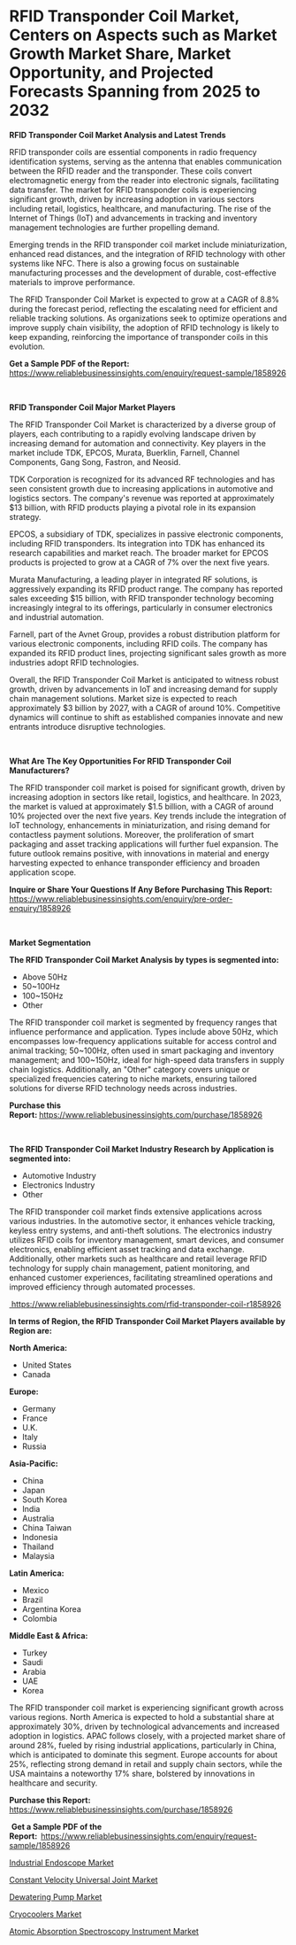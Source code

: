 <p><h1>RFID Transponder Coil Market, Centers on Aspects such as Market Growth Market Share, Market Opportunity, and Projected Forecasts Spanning from 2025 to 2032</h1></p><p><strong>RFID Transponder Coil Market Analysis and Latest Trends</strong></p>
<p><p>RFID transponder coils are essential components in radio frequency identification systems, serving as the antenna that enables communication between the RFID reader and the transponder. These coils convert electromagnetic energy from the reader into electronic signals, facilitating data transfer. The market for RFID transponder coils is experiencing significant growth, driven by increasing adoption in various sectors including retail, logistics, healthcare, and manufacturing. The rise of the Internet of Things (IoT) and advancements in tracking and inventory management technologies are further propelling demand.</p><p>Emerging trends in the RFID transponder coil market include miniaturization, enhanced read distances, and the integration of RFID technology with other systems like NFC. There is also a growing focus on sustainable manufacturing processes and the development of durable, cost-effective materials to improve performance.</p><p>The RFID Transponder Coil Market is expected to grow at a CAGR of 8.8% during the forecast period, reflecting the escalating need for efficient and reliable tracking solutions. As organizations seek to optimize operations and improve supply chain visibility, the adoption of RFID technology is likely to keep expanding, reinforcing the importance of transponder coils in this evolution.</p></p>
<p><strong>Get a Sample PDF of the Report:&nbsp;</strong> <a href="https://www.reliablebusinessinsights.com/enquiry/request-sample/1858926?utm_campaign=118&utm_medium=2&utm_source=Github&utm_content=ia&utm_term=10042025&utm_id=rfid-transponder-coil">https://www.reliablebusinessinsights.com/enquiry/request-sample/1858926</a></p>
<p>&nbsp;</p>
<p><strong>RFID Transponder Coil Major Market Players</strong></p>
<p><p>The RFID Transponder Coil Market is characterized by a diverse group of players, each contributing to a rapidly evolving landscape driven by increasing demand for automation and connectivity. Key players in the market include TDK, EPCOS, Murata, Buerklin, Farnell, Channel Components, Gang Song, Fastron, and Neosid.</p><p>TDK Corporation is recognized for its advanced RF technologies and has seen consistent growth due to increasing applications in automotive and logistics sectors. The company's revenue was reported at approximately $13 billion, with RFID products playing a pivotal role in its expansion strategy.</p><p>EPCOS, a subsidiary of TDK, specializes in passive electronic components, including RFID transponders. Its integration into TDK has enhanced its research capabilities and market reach. The broader market for EPCOS products is projected to grow at a CAGR of 7% over the next five years.</p><p>Murata Manufacturing, a leading player in integrated RF solutions, is aggressively expanding its RFID product range. The company has reported sales exceeding $15 billion, with RFID transponder technology becoming increasingly integral to its offerings, particularly in consumer electronics and industrial automation.</p><p>Farnell, part of the Avnet Group, provides a robust distribution platform for various electronic components, including RFID coils. The company has expanded its RFID product lines, projecting significant sales growth as more industries adopt RFID technologies.</p><p>Overall, the RFID Transponder Coil Market is anticipated to witness robust growth, driven by advancements in IoT and increasing demand for supply chain management solutions. Market size is expected to reach approximately $3 billion by 2027, with a CAGR of around 10%. Competitive dynamics will continue to shift as established companies innovate and new entrants introduce disruptive technologies.</p></p>
<p>&nbsp;</p>
<p><strong>What Are The Key Opportunities For RFID Transponder Coil Manufacturers?</strong></p>
<p><p>The RFID transponder coil market is poised for significant growth, driven by increasing adoption in sectors like retail, logistics, and healthcare. In 2023, the market is valued at approximately $1.5 billion, with a CAGR of around 10% projected over the next five years. Key trends include the integration of IoT technology, enhancements in miniaturization, and rising demand for contactless payment solutions. Moreover, the proliferation of smart packaging and asset tracking applications will further fuel expansion. The future outlook remains positive, with innovations in material and energy harvesting expected to enhance transponder efficiency and broaden application scope.</p></p>
<p><strong>Inquire or Share Your Questions If Any Before Purchasing This Report:</strong> <a href="https://www.reliablebusinessinsights.com/enquiry/pre-order-enquiry/1858926?utm_campaign=118&utm_medium=2&utm_source=Github&utm_content=ia&utm_term=10042025&utm_id=rfid-transponder-coil">https://www.reliablebusinessinsights.com/enquiry/pre-order-enquiry/1858926</a></p>
<p>&nbsp;</p>
<p><strong>Market Segmentation</strong></p>
<p><strong>The RFID Transponder Coil Market Analysis by types is segmented into:</strong></p>
<p><ul><li>Above 50Hz</li><li>50~100Hz</li><li>100~150Hz</li><li>Other</li></ul></p>
<p><p>The RFID transponder coil market is segmented by frequency ranges that influence performance and application. Types include above 50Hz, which encompasses low-frequency applications suitable for access control and animal tracking; 50~100Hz, often used in smart packaging and inventory management; and 100~150Hz, ideal for high-speed data transfers in supply chain logistics. Additionally, an "Other" category covers unique or specialized frequencies catering to niche markets, ensuring tailored solutions for diverse RFID technology needs across industries.</p></p>
<p><strong>Purchase this Report:&nbsp;</strong><a href="https://www.reliablebusinessinsights.com/purchase/1858926?utm_campaign=118&utm_medium=2&utm_source=Github&utm_content=ia&utm_term=10042025&utm_id=rfid-transponder-coil">https://www.reliablebusinessinsights.com/purchase/1858926</a></p>
<p>&nbsp;</p>
<p><strong>The RFID Transponder Coil Market Industry Research by Application is segmented into:</strong></p>
<p><ul><li>Automotive Industry</li><li>Electronics Industry</li><li>Other</li></ul></p>
<p><p>The RFID transponder coil market finds extensive applications across various industries. In the automotive sector, it enhances vehicle tracking, keyless entry systems, and anti-theft solutions. The electronics industry utilizes RFID coils for inventory management, smart devices, and consumer electronics, enabling efficient asset tracking and data exchange. Additionally, other markets such as healthcare and retail leverage RFID technology for supply chain management, patient monitoring, and enhanced customer experiences, facilitating streamlined operations and improved efficiency through automated processes.</p></p>
<p><a href="https://www.reliablebusinessinsights.com/rfid-transponder-coil-r1858926?utm_campaign=118&utm_medium=2&utm_source=Github&utm_content=ia&utm_term=10042025&utm_id=rfid-transponder-coil">&nbsp;https://www.reliablebusinessinsights.com/rfid-transponder-coil-r1858926</a></p>
<p><strong>In terms of Region, the RFID Transponder Coil Market Players available by Region are:</strong></p>
<p>
    <p> <strong> North America: </strong>
        <ul>
            <li>United States</li>
            <li>Canada</li>
        </ul>
        </p> 
    <p> <strong> Europe: </strong>
        <ul>
            <li>Germany</li>
            <li>France</li>
            <li>U.K.</li>
            <li>Italy</li>
            <li>Russia</li>
        </ul>
        </p> 
    <p> <strong> Asia-Pacific: </strong>
        <ul>
            <li>China</li>
            <li>Japan</li>
            <li>South Korea</li>
            <li>India</li>
            <li>Australia</li>
            <li>China Taiwan</li>
            <li>Indonesia</li>
            <li>Thailand</li>
            <li>Malaysia</li>
        </ul>
        </p> 
    <p> <strong> Latin America: </strong>
        <ul>
            <li>Mexico</li>
            <li>Brazil</li>
            <li>Argentina Korea</li>
            <li>Colombia</li>
        </ul>
        </p> 
    <p> <strong> Middle East & Africa: </strong>
        <ul>
            <li>Turkey</li>
            <li>Saudi</li>
            <li>Arabia</li>
            <li>UAE</li>
            <li>Korea</li>
        </ul>
    </p>
    </p>
<p><p>The RFID transponder coil market is experiencing significant growth across various regions. North America is expected to hold a substantial share at approximately 30%, driven by technological advancements and increased adoption in logistics. APAC follows closely, with a projected market share of around 28%, fueled by rising industrial applications, particularly in China, which is anticipated to dominate this segment. Europe accounts for about 25%, reflecting strong demand in retail and supply chain sectors, while the USA maintains a noteworthy 17% share, bolstered by innovations in healthcare and security.</p></p>
<p><strong>Purchase this Report: </strong><a href="https://www.reliablebusinessinsights.com/purchase/1858926?utm_campaign=118&utm_medium=2&utm_source=Github&utm_content=ia&utm_term=10042025&utm_id=rfid-transponder-coil">https://www.reliablebusinessinsights.com/purchase/1858926</a></p>
<p>&nbsp;<strong>Get a Sample PDF of the Report:&nbsp;&nbsp;</strong><a href="https://www.reliablebusinessinsights.com/enquiry/request-sample/1858926?utm_campaign=118&utm_medium=2&utm_source=Github&utm_content=ia&utm_term=10042025&utm_id=rfid-transponder-coil">https://www.reliablebusinessinsights.com/enquiry/request-sample/1858926</a></p>
<p><strong></strong></p>
<p><p><a href="https://github.com/rokiahgrendy/Market-Research-Report-List-1/blob/main/industrial-endoscope-market.md?utm_campaign=118&utm_medium=2&utm_source=Github&utm_content=ia&utm_term=10042025&utm_id=rfid-transponder-coil">Industrial Endoscope Market</a></p><p><a href="https://github.com/kaniselway4c/Market-Research-Report-List-1/blob/main/constant-velocity-universal-joint-market.md?utm_campaign=118&utm_medium=2&utm_source=Github&utm_content=ia&utm_term=10042025&utm_id=rfid-transponder-coil">Constant Velocity Universal Joint Market</a></p><p><a href="https://github.com/steegwajma22/Market-Research-Report-List-1/blob/main/dewatering-pump-market.md?utm_campaign=118&utm_medium=2&utm_source=Github&utm_content=ia&utm_term=10042025&utm_id=rfid-transponder-coil">Dewatering Pump Market</a></p><p><a href="https://github.com/guzasbahsas/Market-Research-Report-List-1/blob/main/cryocoolers-market.md?utm_campaign=118&utm_medium=2&utm_source=Github&utm_content=ia&utm_term=10042025&utm_id=rfid-transponder-coil">Cryocoolers Market</a></p><p><a href="https://github.com/nagateyisu29/Market-Research-Report-List-1/blob/main/atomic-absorption-spectroscopy-instrument-market.md?utm_campaign=118&utm_medium=2&utm_source=Github&utm_content=ia&utm_term=10042025&utm_id=rfid-transponder-coil">Atomic Absorption Spectroscopy Instrument Market</a></p></p>